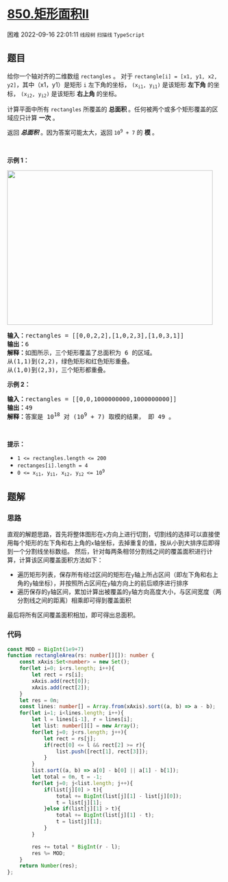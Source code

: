 # [850.矩形面积II](https://leetcode.cn/problems/rectangle-area-ii)
<span class="diff diff-hard">困难</span>
2022-09-16 22:01:11 `线段树` `扫描线` `TypeScript`
## 题目
<p>给你一个轴对齐的二维数组&nbsp;<code>rectangles</code>&nbsp;。 对于&nbsp;<code>rectangle[i] = [x1, y1, x2, y2]</code>，其中（x1，y1）是矩形&nbsp;<code>i</code>&nbsp;左下角的坐标，<meta charset="UTF-8" />&nbsp;<code>(x<sub>i1</sub>, y<sub>i1</sub>)</code>&nbsp;是该矩形 <strong>左下角</strong> 的坐标，<meta charset="UTF-8" />&nbsp;<code>(x<sub>i2</sub>, y<sub>i2</sub>)</code>&nbsp;是该矩形&nbsp;<strong>右上角</strong> 的坐标。</p>

<p>计算平面中所有&nbsp;<code>rectangles</code>&nbsp;所覆盖的 <strong>总面积 </strong>。任何被两个或多个矩形覆盖的区域应只计算 <strong>一次</strong> 。</p>

<p>返回<em> <strong>总面积</strong> </em>。因为答案可能太大，返回<meta charset="UTF-8" />&nbsp;<code>10<sup>9</sup>&nbsp;+ 7</code> 的&nbsp;<strong>模</strong>&nbsp;。</p>

<p>&nbsp;</p>

<p><strong class="example">示例 1：</strong></p>

<p><img alt="" src="https://s3-lc-upload.s3.amazonaws.com/uploads/2018/06/06/rectangle_area_ii_pic.png" style="height: 360px; width: 480px;" /></p>

<pre>
<strong>输入：</strong>rectangles = [[0,0,2,2],[1,0,2,3],[1,0,3,1]]
<strong>输出：</strong>6
<strong>解释：</strong>如图所示，三个矩形覆盖了总面积为 6 的区域。
从(1,1)到(2,2)，绿色矩形和红色矩形重叠。
从(1,0)到(2,3)，三个矩形都重叠。
</pre>

<p><strong class="example">示例 2：</strong></p>

<pre>
<strong>输入：</strong>rectangles = [[0,0,1000000000,1000000000]]
<strong>输出：</strong>49
<strong>解释：</strong>答案是 10<sup>18</sup> 对 (10<sup>9</sup> + 7) 取模的结果， 即 49 。
</pre>

<p>&nbsp;</p>

<p><strong>提示：</strong></p>

<ul>
  <li><code>1 &lt;= rectangles.length &lt;= 200</code></li>
  <li><code>rectanges[i].length = 4</code><meta charset="UTF-8" /></li>
  <li><code>0 &lt;= x<sub>i1</sub>, y<sub>i1</sub>, x<sub>i2</sub>, y<sub>i2</sub>&nbsp;&lt;= 10<sup>9</sup></code></li>
</ul>


## 题解
### 思路
直观的解题思路，首先将整体图形在`x`方向上进行切割，切割线的选择可以直接使用每个矩形的左下角和右上角的`x`轴坐标，去掉重复的值，按从小到大排序后即得到一个分割线坐标数组。
然后，针对每两条相邻分割线之间的覆盖面积进行计算，计算该区间覆盖面积方法如下：
- 遍历矩形列表，保存所有经过区间的矩形在`y`轴上所占区间（即左下角和右上角的`y`轴坐标），并按照所占区间在`y`轴方向上的前后顺序进行排序
- 遍历保存的`y`轴区间，累加计算出被覆盖的`y`轴方向高度大小，与区间宽度（两分割线之间的距离）相乘即可得到覆盖面积

最后将所有区间覆盖面积相加，即可得出总面积。

### 代码
```typescript
const MOD = BigInt(1e9+7)
function rectangleArea(rs: number[][]): number {
    const xAxis:Set<number> = new Set();
    for(let i=0; i<rs.length; i++){
        let rect = rs[i];
        xAxis.add(rect[0]);
        xAxis.add(rect[2]);
    }
    let res = 0n;
    const lines: number[] = Array.from(xAxis).sort((a, b) => a - b);
    for(let i=1; i<lines.length; i++){
        let l = lines[i-1], r = lines[i];
        let list: number[][] = new Array();
        for(let j=0; j<rs.length; j++){
            let rect = rs[j];
            if(rect[0] <= l && rect[2] >= r){
                list.push([rect[1], rect[3]]);
            }
        }
        list.sort((a, b) => a[0] - b[0] || a[1] - b[1]);
        let total = 0n, t = -1;
        for(let j=0; j<list.length; j++){
            if(list[j][0] > t){
                total += BigInt(list[j][1] - list[j][0]);
                t = list[j][1];
            }else if(list[j][1] > t){
                total += BigInt(list[j][1] - t);
                t = list[j][1];
            }
        }

        res += total * BigInt(r - l);
        res %= MOD;
    }
    return Number(res);
};
```
